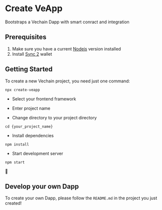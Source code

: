 # Create VeApp
Bootstraps a Vechain Dapp with smart conract and integration

## Prerequisites
1. Make sure you have a current [Nodejs](https://nodejs.org/en/) version installed
2. Install [Sync 2](https://sync.vecha.in/) wallet

## Getting Started
To create a new Vechain project, you need just one command:
```
npx create-veapp
```

- Select your frontend framework

- Enter project name

- Change directory to your project directory
```
cd {your_project_name}
```
- Install dependencies
```
npm install
```
- Start development server
```
npm start
```

🚀

## Develop your own Dapp
To create your own Dapp, please follow the `README.md` in the project you just created!
